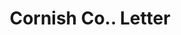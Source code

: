 ---
doi: 10.7916/D8KP9D68
date_other: '1906'
date_other_textual: '1906'
form: correspondence
genre:
- Letters (correspondence)
name:
- Cornish Co.
object_in_context_url: https://biggert.cul.columbia.edu/items/view/ave_biggert_00823
subject_hierarchical_geographic:
- Washington, New Jersey, United States
subject_name:
- Cornish Co.
title: Cornish Co.. Letter
sort_title: Cornish Co.. Letter
call_number: ave_biggert_00823
coordinates:
- 40.758525,-74.98319
pid: ave_biggert_00823
identifiers: ave_biggert_00823
thumbnail: false
permalink: /biggert/ave_biggert_00823/
layout: iiif-image-page
---